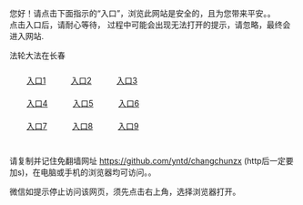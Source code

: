 您好！请点击下面指示的“入口”，浏览此网站是安全的，且为您带来平安。。 <br/>
点击入口后，请耐心等待， 过程中可能会出现无法打开的提示，请忽略，最终会进入网站. </br>

法轮大法在长春<br/>
<div style="padding:10px"><a style="margin:20px" target="_blank" href="https://d2lfuyc5lkbn7r.cloudfront.net/2Qpsp?wutba" id="ccLink1" rel="nofollow">入口1</a> <a target="_blank" style="margin:20px" href="https://dm3g40qmjahv9.cloudfront.net/2Qpsp?tjgcdgbz" id="ccLink2" rel="nofollow">入口2</a> <a style="margin:20px" target="_blank" href="https://d8yk0yrj8wfoh.cloudfront.net/2Qpsp?rzoznzcr" id="ccLink3" rel="nofollow">入口3</a></div>

<div style="padding:10px" ><a style="margin:20px" target="_blank" href="https://d2lfuyc5lkbn7r.cloudfront.net/2Qpsp?wutba" id="ccLink4" rel="nofollow">入口4</a> <a style="margin:20px" href="https://dm3g40qmjahv9.cloudfront.net/2Qpsp?tjgcdgbz" target="_blank" id="ccLink5" rel="nofollow">入口5</a> <a style="margin:20px" href="https://d8yk0yrj8wfoh.cloudfront.net/2Qpsp?rzoznzcr" target="_blank" id="ccLink6" rel="nofollow">入口6</a></div>

<div style="padding:10px"><a style="margin:20px" target="_blank" href="https://d2lfuyc5lkbn7r.cloudfront.net/2Qpsp?wutba" id="ccLink7" rel="nofollow">入口7</a> <a style="margin:20px" href="https://dm3g40qmjahv9.cloudfront.net/2Qpsp?tjgcdgbz" target="_blank" id="ccLink8" rel="nofollow">入口8</a> <a style="margin:20px" target="_blank" href="https://d8yk0yrj8wfoh.cloudfront.net/2Qpsp?rzoznzcr" id="ccLink9" rel="nofollow">入口9</a></div>

<br/>



请复制并记住免翻墙网址 https://github.com/yntd/changchunzx (http后一定要加s)，在电脑或手机的浏览器均可访问。。<br/>

微信如提示停止访问该网页，须先点击右上角，选择浏览器打开。
